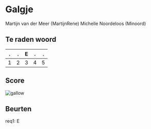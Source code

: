 # Galgje
Martijn van der Meer (MartijnRene)
Michelle Noordeloos (Minoord)

## Te raden woord

|.|.|E|.|.|
|-|-|-|-|-|
|1|2|3|4|5|

## Score
![gallow](./images/1.png)

## Beurten
req1: E
